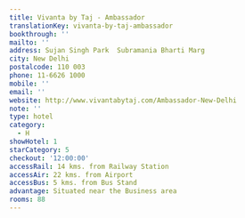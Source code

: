 ```yaml
---
title: Vivanta by Taj - Ambassador
translationKey: vivanta-by-taj-ambassador
bookthrough: ''
mailto: ''
address: Sujan Singh Park  Subramania Bharti Marg
city: New Delhi
postalcode: 110 003
phone: 11-6626 1000
mobile: ''
email: ''
website: http://www.vivantabytaj.com/Ambassador-New-Delhi
note: ''
type: hotel
category:
  - H
showHotel: 1
starCategory: 5
checkout: '12:00:00'
accessRail: 14 kms. from Railway Station
accessAir: 22 kms. from Airport
accessBus: 5 kms. from Bus Stand
advantage: Situated near the Business area
rooms: 88
---
```

